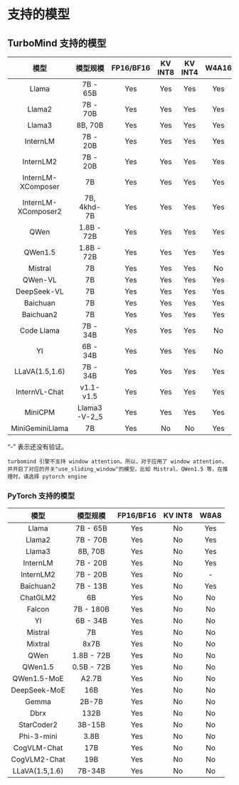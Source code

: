 # 支持的模型

## TurboMind 支持的模型

|        模型         |   模型规模   | FP16/BF16 | KV INT8 | KV INT4 | W4A16 |
| :-----------------: | :----------: | :-------: | :-----: | :-----: | :---: |
|        Llama        |   7B - 65B   |    Yes    |   Yes   |   Yes   |  Yes  |
|       Llama2        |   7B - 70B   |    Yes    |   Yes   |   Yes   |  Yes  |
|       Llama3        |   8B, 70B    |    Yes    |   Yes   |   Yes   |  Yes  |
|      InternLM       |   7B - 20B   |    Yes    |   Yes   |   Yes   |  Yes  |
|      InternLM2      |   7B - 20B   |    Yes    |   Yes   |   Yes   |  Yes  |
| InternLM-XComposer  |      7B      |    Yes    |   Yes   |   Yes   |  Yes  |
| InternLM-XComposer2 | 7B, 4khd-7B  |    Yes    |   Yes   |   Yes   |  Yes  |
|        QWen         |  1.8B - 72B  |    Yes    |   Yes   |   Yes   |  Yes  |
|       QWen1.5       |  1.8B - 72B  |    Yes    |   Yes   |   Yes   |  Yes  |
|       Mistral       |      7B      |    Yes    |   Yes   |   Yes   |  No   |
|       QWen-VL       |      7B      |    Yes    |   Yes   |   Yes   |  Yes  |
|     DeepSeek-VL     |      7B      |    Yes    |   Yes   |   Yes   |  Yes  |
|      Baichuan       |      7B      |    Yes    |   Yes   |   Yes   |  Yes  |
|      Baichuan2      |      7B      |    Yes    |   Yes   |   Yes   |  Yes  |
|     Code Llama      |   7B - 34B   |    Yes    |   Yes   |   Yes   |  No   |
|         YI          |   6B - 34B   |    Yes    |   Yes   |   Yes   |  No   |
|   LLaVA(1.5,1.6)    |   7B - 34B   |    Yes    |   Yes   |   Yes   |  Yes  |
|    InternVL-Chat    |  v1.1- v1.5  |    Yes    |   Yes   |   Yes   |  Yes  |
|       MiniCPM       | Llama3-V-2_5 |    Yes    |   Yes   |   Yes   |  Yes  |
|   MiniGeminiLlama   |      7B      |    Yes    |   No    |   No    |  Yes  |

“-” 表示还没有验证。

```{note}
turbomind 引擎不支持 window attention。所以，对于应用了 window attention，并开启了对应的开关"use_sliding_window"的模型，比如 Mistral、QWen1.5 等，在推理时，请选择 pytorch engine
```

### PyTorch 支持的模型

|      模型      |  模型规模  | FP16/BF16 | KV INT8 | W8A8 |
| :------------: | :--------: | :-------: | :-----: | :--: |
|     Llama      |  7B - 65B  |    Yes    |   No    | Yes  |
|     Llama2     |  7B - 70B  |    Yes    |   No    | Yes  |
|     Llama3     |  8B, 70B   |    Yes    |   No    | Yes  |
|    InternLM    |  7B - 20B  |    Yes    |   No    | Yes  |
|   InternLM2    |  7B - 20B  |    Yes    |   No    |  -   |
|   Baichuan2    |  7B - 13B  |    Yes    |   No    | Yes  |
|    ChatGLM2    |     6B     |    Yes    |   No    |  No  |
|     Falcon     | 7B - 180B  |    Yes    |   No    |  No  |
|       YI       |  6B - 34B  |    Yes    |   No    |  No  |
|    Mistral     |     7B     |    Yes    |   No    |  No  |
|    Mixtral     |    8x7B    |    Yes    |   No    |  No  |
|      QWen      | 1.8B - 72B |    Yes    |   No    |  No  |
|    QWen1.5     | 0.5B - 72B |    Yes    |   No    |  No  |
|  QWen1.5-MoE   |   A2.7B    |    Yes    |   No    |  No  |
|  DeepSeek-MoE  |    16B     |    Yes    |   No    |  No  |
|     Gemma      |   2B-7B    |    Yes    |   No    |  No  |
|      Dbrx      |    132B    |    Yes    |   No    |  No  |
|   StarCoder2   |   3B-15B   |    Yes    |   No    |  No  |
|   Phi-3-mini   |    3.8B    |    Yes    |   No    |  No  |
|  CogVLM-Chat   |    17B     |    Yes    |   No    |  No  |
|  CogVLM2-Chat  |    19B     |    Yes    |   No    |  No  |
| LLaVA(1.5,1.6) |   7B-34B   |    Yes    |   No    |  No  |
